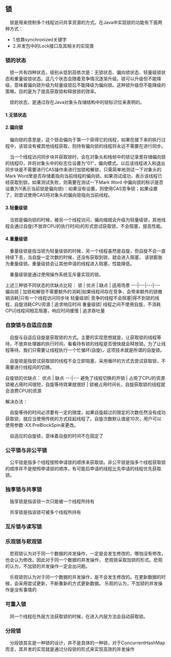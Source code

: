 ## 锁

&ensp;&ensp;锁是用来控制多个线程访问共享资源的方式。在Java中实现锁的功能有下面两种方式：
* 1.依靠synchronized关键字
* 2.并发包中的Lock接口及其相关的实现类

### 锁的状态
&ensp;&ensp;锁一共有四种状态，级别从低到高依次是：无锁状态、偏向锁状态、轻量级锁状态和重量级锁状态。这几个状态会随着竞争情况逐渐升级。锁可以升级但不能降级，意味着偏向锁升级为轻量级锁后不能降级为偏向锁。这种锁升级但不能降级的策略，目的是为了提高获取锁和释放锁的效率。

&ensp;&ensp;锁的状态，是通过存在Java对象头存储结构中的锁标识位来表明的。

#### 1.无锁状态
#### 2.偏向锁
&ensp;&ensp;偏向锁的意思是，这个锁会偏向于第一个获得它的线程，如果在接下来的执行过程中，该锁没有被其他线程获取，则持有偏向锁的线程将永远不需要在进行同步。

&ensp;&ensp;当一个线程访问同步块并获取锁时，会在对象头和栈帧中的锁记录里存储偏向锁的线程ID，并将对象头中的标志位设置为“01”，偏向模式。以后该线程进入和退出同步块是不需要进行CAS操作来进行加锁和解锁，只需简单地测试一下对象头的Mark Word里是否存储着指向当前线程的偏向锁。如果测试成功，表示该线程已经获取到锁。如果测试失败，则需要在测试一下Mark Word 中偏向锁的标识是否设置为1(表示当前锁是偏向锁)：如果没有设置，则使用CAS竞争锁；如果设置了，则尝试使用CAS将对象头的偏向锁指向当前线程。
#### 3.轻量级锁
&ensp;&ensp;当锁是偏向锁的时候，被另一个线程访问，偏向缩就会升级为轻量级锁，其他线程会通过自旋(不放弃CPU的执行时间)的形式尝试获取锁，不会阻塞，提高性能。

#### 4.重量级锁
&ensp;&ensp;重量级锁是指当锁为轻量级锁的时候，另一个线程虽然是自旋，但自旋不会一直持续下去，当自旋一定次数的时候，还没有获取到锁，就会进入阻塞，
该锁膨胀为重量级锁。重量级锁会让其他申请的线程进入阻塞，性能降低。

&ensp;&ensp;重量级锁是通过使用操作系统互斥量实现的锁。

上述三种锁不同状态的优缺点比较：
锁 | 优点 | 缺点 | 适用场景
---|---|---|---
偏向锁  | 加锁和解锁不需要额外的消耗|如果线程间存在竞争，会带来额外的锁撤销消耗|只有一个线程访问同步块
轻量级锁| 竞争的线程不会阻塞|得不到锁的线程，自旋消耗CPU资源 | 追求响应时间 
重量级锁| 线程之间不使用自旋，不消耗CPU|线程间相互阻塞，响应时间缓慢 | 追求吞吐量

### 自旋锁与自适应自旋
&ensp;&ensp;自旋与自适应自旋是获取锁的方式。主要的实现思想就是，让获取锁的线程等待，不放弃处理器的执行时间，看看持有锁的线程是否很快就会释放锁。为了让线程等待，我们只需要让线程执行一个忙循环(自旋)，这项技术就是所谓的自旋锁。

&ensp;&ensp;自旋锁是指尝试获取锁的线程不会立即阻塞，采用循环的方式去尝试获取锁，不需要进行线程间的切换。

自旋锁的优缺点：
优点 | 缺点 
---|---
避免了线程切换的开销 | 占用了CPU的资源
锁被占用时间很短，自旋等待效果就很好 | 锁被占用时间长，自旋获取锁的线程就会浪费CPU的资源

解决办法：

&ensp;&ensp;自旋等待的时间必须要有一定的限度，如果自旋超过的限定的次数任然没有成功获取锁，就应当使用传统的方式挂起线程了。自旋次数默认值是10次，用户可以使用参数-XX:PreBlockSpin来更改。

&ensp;&ensp;自适应的自旋锁，意味着自旋的时间不在固定了
### 公平锁与非公平锁
&ensp;&ensp;公平锁是指多个线程按照申请锁的顺序来获取锁。非公平锁是指多个线程获取锁的顺序并不是按照申请锁的顺序，有可能后申请的线程比先申请的线程优先获取锁。

### 独享锁与共享锁
&ensp;&ensp;独享锁是指该锁一次只能被一个线程所持有

&ensp;&ensp;共享锁是指该锁可被多个线程所持有

### 互斥锁与读写锁

### 乐观锁与悲观锁
&ensp;&ensp;悲观锁认为对于同一个数据的并发操作，一定是会发生修改的，哪怕没有修改，也会认为修改。因此对于同一个数据的并发操作，
悲观锁采取加锁的形式。悲观的认为，不加锁的并发操作一定会出问题。

&ensp;&ensp;乐观锁则认为对于同一个数据的并发操作，是不会发生修改的。在更新数据的时候，会采用尝试更新，不断重新的方式更新数据。
乐观的认为，不加锁的并发操作是没有事情的

### 可重入锁
&ensp;&ensp;同一个线程在外层方法获取锁的时候，在进入内层方法会自动获取锁。

### 分段锁
&ensp;&ensp;分段锁其实是一种锁的设计，并不是具体的一种锁，对于ConcurrentHashMap而言，其并发的实现就是通过分段锁的形式来实现高效的并发操作


